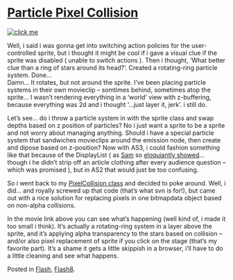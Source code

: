 # [Particle Pixel Collision](http://custardbelly.com/blog/2006/03/26/particle-pixel-collision/)

[![click me](http://www.custardbelly.com/blog/images/ring.gif)](javascript:MM_openBrWindow('http://www.custardbelly.com/blog/insets/ppColl.html','strip','resizable=no,width=250,height=130');)

Well, i said i was gonna get into switching action policies for the user-controlled sprite, but i thought it might be cool if i gave a visual clue if the sprite was disabled ( unable to switch actions ). Then i thought, ‘What better clue than a ring of stars around its head?’. Created a rotating-ring particle system. Done…  
Damn… It rotates, but not around the sprite. I’ve been placing particle systems in their own movieclip – somtimes behind, sometimes atop the sprite… I wasn’t rendering everything in a ‘world’ view with z-buffering, because everything was 2d and i thought ‘…just layer it, jerk’. i still do.

Let’s see… do i throw a particle system in with the sprite class and swap depths based on z position of particles? No i just want a sprite to be a sprite and not worry about managing anything. Should i have a special particle system that sandwiches movieclips around the emission node, then create and dipose based on z-position? Now with AS3, i could fashion something like that because of the DisplayList ( as [Sam](http://blog.pixelconsumption.com/) so [eloquiantly showed](http://www.bfpug.com/?p=19)… though i he didn’t strip off an article clothing after every audience question – which was promised ), but in AS2 that would just be too confusing.

So i went back to my [PixelCollision class](http://custardbelly.com/blog/?p=28) and decided to poke around. Well, i did… and royally screwed up that code (that’s what svn is for!), but came out with a nice solution for replacing pixels in one bitmapdata object based on non-alpha collisions.

In the movie link above you can see what’s happening (well kind of, i made it too small i think). It’s actually a rotating-ring system in a layer above the sprite, and it’s applying alpha transparency to the stars based on collision – and/or also pixel replacement of sprite if you click on the stage (that’s my favorite part). It’s a shame it gets a little skippish in a browser, i’ll have to do a little cleaning and see what happens.

Posted in [Flash](http://custardbelly.com/blog/category/flash/), [Flash8](http://custardbelly.com/blog/category/flash8/).

